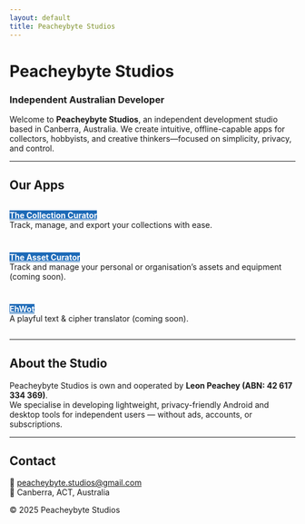 ```yaml
---
layout: default
title: Peacheybyte Studios
---
```


# Peacheybyte Studios  
### Independent Australian Developer

Welcome to **Peacheybyte Studios**, an independent development studio based in Canberra, Australia. We create intuitive, offline-capable apps for collectors, hobbyists, and creative thinkers—focused on simplicity, privacy, and control.


---

## Our Apps
<div markdown="1" style="display:flex; flex-direction:column; gap:12px; align-items:flex-start;">

<a class="btn" href="https://play.google.com/store/apps/details?id=com.peachbyte.sellventory"
   style="background-color:#1e6bb8;border-color:#1e6bb8;color:#fff;">**The Collection Curator**</a>  
Track, manage, and export your collections with ease.

<a class="btn" href="#"
   style="background-color:#1e6bb8;border-color:#1e6bb8;color:#fff;">**The Asset Curator**</a>  
Track and manage your personal or organisation’s assets and equipment (coming soon).

<a class="btn" href="#"
   style="background-color:#1e6bb8;border-color:#1e6bb8;color:#fff;">**EhWot**</a>  
A playful text & cipher translator (coming soon).

</div>



---

## About the Studio  
Peacheybyte Studios is own and ooperated by **Leon Peachey (ABN: 42 617 334 369)**.  
We specialise in developing lightweight, privacy-friendly Android and desktop tools for independent users — without ads, accounts, or subscriptions.  

---

## Contact  

📧 [peacheybyte.studios@gmail.com](mailto:peacheybyte.studios@gmail.com)  
📍 Canberra, ACT, Australia  

© 2025 Peacheybyte Studios
